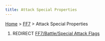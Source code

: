 ```yaml
---
title: Attack Special Properties
---
```


[Home](../Main%20Page.md.md) > [FF7](../FF7.md) > Attack Special Properties

1.  REDIRECT [FF7/Battle/Special Attack Flags][]

  [FF7/Battle/Special Attack Flags]: Battle/Special%20Attack%20Flags.md
    "wikilink"
